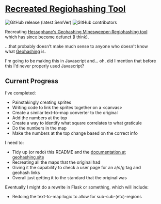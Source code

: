 # [Recreated Regiohashing Tool](https://thexxos.github.io/regiohash/)
![GitHub release (latest SemVer)](https://img.shields.io/github/v/release/TheXXOs/regiohash) ![GitHub contributors](https://img.shields.io/github/contributors-anon/TheXXOs/regiohash)

Recreating [Hessophane's Geohashing Minesweeper-Regiohashing tool](https://geohashing.site/geohashing/User:Hessophanes/Regiohashing) which has [since become defunct](http://hessophanes.de/xkcd/xkcdregio.cgi?about) (I think).

...that probably doesn't make much sense to anyone who doesn't know what [Geohashing](https://geohashing.site/geohashing/Main_Page) is.

I'm going to be making this in Javascript and... oh, did I mention that before this I'd never properly used Javascript?

## Current Progress
I've completed:
- Painstakingly creating sprites
- Writing code to link the sprites together on a \<canvas>
- Create a similar text-to-map converter to the original
- Add the numbers at the top
- Create a way to identify what square correlates to what graticule
- Do the numbers in the map
- Make the numbers at the top change based on the correct info

I need to:
- Tidy up (or redo) this README and the [documentation at geohashing.site](https://geohashing.site/geohashing/User:XXOs/Regiohashing)
- Recreating all the maps that the original had
- Giving it the capability to check a user page for an a/s/g tag and geohash links
- Overall just getting it to the standard that the original was

Eventually I might do a rewrite in Flask or something, which will include:
- Redoing the text-to-map logic to allow for sub-sub-(etc)-regions
